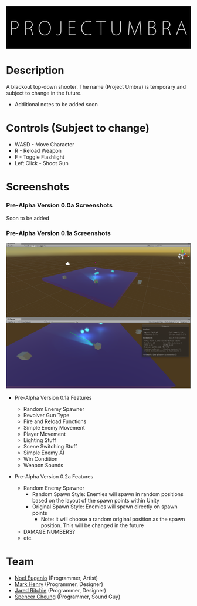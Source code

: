 ![PROJECT UMBRA](https://raw.githubusercontent.com/Shiro-/Project-Umbra/master/Images/coolpic.png)

# Description
A blackout top-down shooter. The name (Project Umbra) is temporary and subject to change in the future.
* Additional notes to be added soon

# Controls (Subject to change)
* WASD - Move Character
* R - Reload Weapon
* F - Toggle Flashlight
* Left Click - Shoot Gun

# Screenshots
### Pre-Alpha Version 0.0a Screenshots
Soon to be added

### Pre-Alpha Version 0.1a Screenshots
![Pre-Alpha Version 0.1a](https://raw.githubusercontent.com/Shiro-/Project-Umbra/master/Images/Screenshot001.png)
* Pre-Alpha Version 0.1a Features
  - Random Enemy Spawner
  - Revolver Gun Type
  - Fire and Reload Functions
  - Simple Enemy Movement
  - Player Movement
  - Lighting Stuff
  - Scene Switching Stuff
  - Simple Enemy AI
  - Win Condition
  - Weapon Sounds
  
* Pre-Alpha Version 0.2a Features
  - Random Enemy Spawner
    - Random Spawn Style: Enemies will spawn in random positions based on the layout of the spawn points within Unity
    - Original Spawn Style: Enemies will spawn directly on spawn points
      - Note: it will choose a random original position as the spawn position. This will be changed in the future
  - DAMAGE NUMBERS?
  - etc.

# Team
* [Noel Eugenio](https://github.com/Shiro-) (Programmer, Artist)
* [Mark Henry](https://github.com/Slyferzz) (Programmer, Designer)
* [Jared Ritchie](https://github.com/1000Mega) (Programmer, Designer)
* [Spencer Cheung](https://github.com/Spenzaur) (Programmer, Sound Guy)
